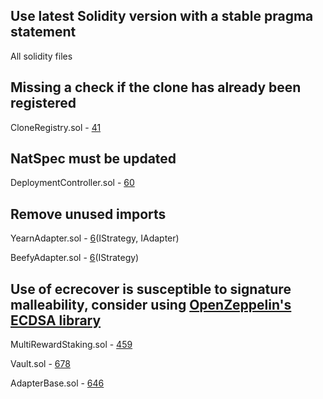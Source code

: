 ## Use latest Solidity version with a stable pragma statement
All solidity files

## Missing a check if the clone has already been registered
CloneRegistry.sol - [41](https://github.com/code-423n4/2023-01-popcorn//blob/main/src/vault/CloneRegistry.sol#L41)

## NatSpec must be updated
DeploymentController.sol - [60](https://github.com/code-423n4/2023-01-popcorn//blob/main/src/vault/DeploymentController.sol#L60)

## Remove unused imports
YearnAdapter.sol - [6](https://github.com/code-423n4/2023-01-popcorn//blob/main/src/vault/adapter/yearn/YearnAdapter.sol#L6)(IStrategy, IAdapter)

BeefyAdapter.sol - [6](https://github.com/code-423n4/2023-01-popcorn//blob/main/src/vault/adapter/beefy/BeefyAdapter.sol#L6)(IStrategy)

## Use of ecrecover is susceptible to signature malleability, consider using [OpenZeppelin's ECDSA library](https://github.com/OpenZeppelin/openzeppelin-contracts/blob/master/contracts/utils/cryptography/ECDSA.sol)
MultiRewardStaking.sol - [459](https://github.com/code-423n4/2023-01-popcorn//blob/main/src/utils/MultiRewardStaking.sol#L459)

Vault.sol - [678](https://github.com/code-423n4/2023-01-popcorn//blob/main/src/vault/Vault.sol#L678)

AdapterBase.sol - [646](https://github.com/code-423n4/2023-01-popcorn//blob/main/src/vault/adapter/abstracts/AdapterBase.sol#L646)